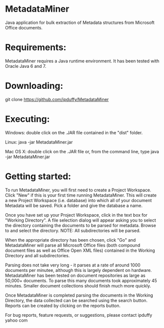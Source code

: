 MetadataMiner
=============

Java application for bulk extraction of Metadata structures from Microsoft Office documents.

Requirements:
=============

MetadataMiner requires a Java runtime environment. It has been tested with Oracle Java 6 and 7.

Downloading:
============

git clone https://github.com/ipduffy/MetadataMiner

Executing:
==========

Windows: double click on the .JAR file contained in the "dist" folder.

Linux: java -jar MetadataMiner.jar

Mac OS X: double click on the .JAR file or, from the command line, type java -jar MetadataMiner.jar

Getting started:
================

To run MetadataMiner, you will first need to create a Project Workspace. Click "New" if this is your first time running MetadataMiner. This will create a new Project Workspace (i.e. database) into which all of your document Metadata will be saved. Pick a folder and give the database a name.

Once you have set up your Project Workspace, click in the text box for "Working Directory". A file selection dialog will appear asking you to select the directory containing the documents to be parsed for metadata. Browse to and select the directory. NOTE: All subdirectories will be parsed.

When the appropriate directory has been chosen, click "Go" and MetadataMiner will parse all Microsoft Office files (both compound document files as well as Office Open XML files) contained in the Working Directory and all subdirectories.

Parsing does not take very long - it parses at a rate of around 1000 documents per minutee, although this is largely dependent on hardware. MetadataMiner has been tested on document repositories as large as 50,000+ documents. To parse this many documents took approximately 45 minutes. Smaller document collections should finish much more quickly.

Once MetadataMiner is completed parsing the documents in the Working Directory, the data collected can be searched using the search button. Reports can be created by clicking on the reports button.

For bug reports, feature requests, or suggestions, please contact ipduffy <at> yahoo <dot> com